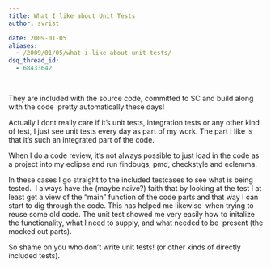 ```yaml
---
title: What I like about Unit Tests
author: svrist

date: 2009-01-05
aliases: 
  - /2009/01/05/what-i-like-about-unit-tests/
dsq_thread_id:
  - 68433642

---
```

They are included with the source code, committed to SC and build along with the code  pretty automatically these days!

Actually I dont really care if it&#8217;s unit tests, integration tests or any other kind of test, I just see unit tests every day as part of my work. The part I like is that it&#8217;s such an integrated part of the code.

When I do a code review, it&#8217;s not always possible to just load in the code as a project into my eclipse and run findbugs, pmd, checkstyle and eclemma.

In these cases I go straight to the included testcases to see what is being tested.  I always have the (maybe naive?) faith that by looking at the test I at least get a view of the &#8220;main&#8221; function of the code parts and that way I can start to dig through the code. This has helped me likewise  when trying to reuse some old code. The unit test showed me very easily how to initalize the functionality, what I need to supply, and what needed to be  present (the mocked out parts). 

So shame on you who don&#8217;t write unit tests! (or other kinds of directly included tests).